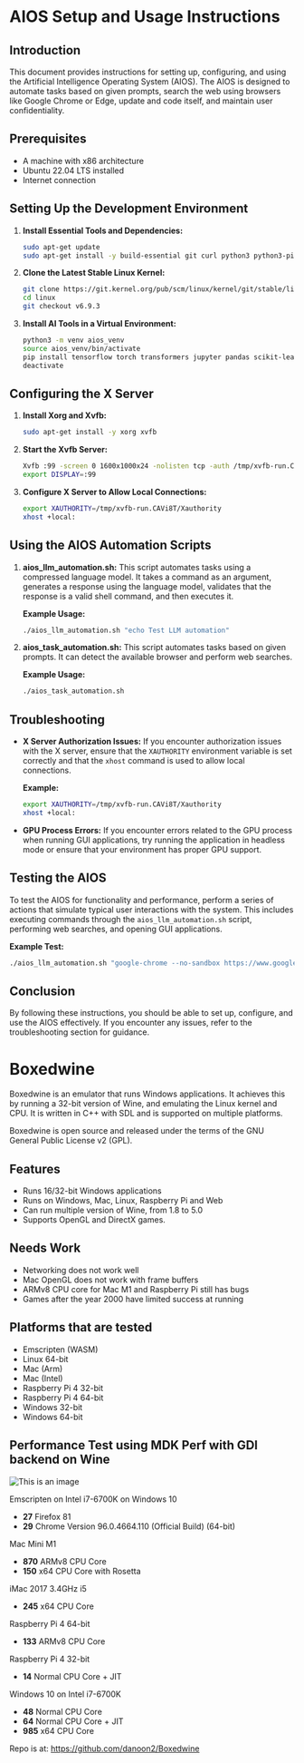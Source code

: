 # AIOS Setup and Usage Instructions

## Introduction
This document provides instructions for setting up, configuring, and using the Artificial Intelligence Operating System (AIOS). The AIOS is designed to automate tasks based on given prompts, search the web using browsers like Google Chrome or Edge, update and code itself, and maintain user confidentiality.

## Prerequisites
- A machine with x86 architecture
- Ubuntu 22.04 LTS installed
- Internet connection

## Setting Up the Development Environment
1. **Install Essential Tools and Dependencies:**
   ```bash
   sudo apt-get update
   sudo apt-get install -y build-essential git curl python3 python3-pip
   ```

2. **Clone the Latest Stable Linux Kernel:**
   ```bash
   git clone https://git.kernel.org/pub/scm/linux/kernel/git/stable/linux.git
   cd linux
   git checkout v6.9.3
   ```

3. **Install AI Tools in a Virtual Environment:**
   ```bash
   python3 -m venv aios_venv
   source aios_venv/bin/activate
   pip install tensorflow torch transformers jupyter pandas scikit-learn nltk spacy
   deactivate
   ```

## Configuring the X Server
1. **Install Xorg and Xvfb:**
   ```bash
   sudo apt-get install -y xorg xvfb
   ```

2. **Start the Xvfb Server:**
   ```bash
   Xvfb :99 -screen 0 1600x1000x24 -nolisten tcp -auth /tmp/xvfb-run.CAVi8T/Xauthority &
   export DISPLAY=:99
   ```

3. **Configure X Server to Allow Local Connections:**
   ```bash
   export XAUTHORITY=/tmp/xvfb-run.CAVi8T/Xauthority
   xhost +local:
   ```

## Using the AIOS Automation Scripts
1. **aios_llm_automation.sh:**
   This script automates tasks using a compressed language model. It takes a command as an argument, generates a response using the language model, validates that the response is a valid shell command, and then executes it.

   **Example Usage:**
   ```bash
   ./aios_llm_automation.sh "echo Test LLM automation"
   ```

2. **aios_task_automation.sh:**
   This script automates tasks based on given prompts. It can detect the available browser and perform web searches.

   **Example Usage:**
   ```bash
   ./aios_task_automation.sh
   ```

## Troubleshooting
- **X Server Authorization Issues:**
  If you encounter authorization issues with the X server, ensure that the `XAUTHORITY` environment variable is set correctly and that the `xhost` command is used to allow local connections.

  **Example:**
  ```bash
  export XAUTHORITY=/tmp/xvfb-run.CAVi8T/Xauthority
  xhost +local:
  ```

- **GPU Process Errors:**
  If you encounter errors related to the GPU process when running GUI applications, try running the application in headless mode or ensure that your environment has proper GPU support.

## Testing the AIOS
To test the AIOS for functionality and performance, perform a series of actions that simulate typical user interactions with the system. This includes executing commands through the `aios_llm_automation.sh` script, performing web searches, and opening GUI applications.

**Example Test:**
```bash
./aios_llm_automation.sh "google-chrome --no-sandbox https://www.google.com"
```

## Conclusion
By following these instructions, you should be able to set up, configure, and use the AIOS effectively. If you encounter any issues, refer to the troubleshooting section for guidance.

# Boxedwine
Boxedwine is an emulator that runs Windows applications.  It achieves this by running a 32-bit version of Wine, and emulating the Linux kernel and CPU.  It is written in C++ with SDL and is supported on multiple platforms.

Boxedwine is open source and released under the terms of the GNU General Public License v2 (GPL).

## Features

- Runs 16/32-bit Windows applications
- Runs on Windows, Mac, Linux, Raspberry Pi and Web
- Can run multiple version of Wine, from 1.8 to 5.0
- Supports OpenGL and DirectX games.

## Needs Work

- Networking does not work well
- Mac OpenGL does not work with frame buffers
- ARMv8 CPU core for Mac M1 and Raspberry Pi still has bugs
- Games after the year 2000 have limited success at running

## Platforms that are tested

- Emscripten (WASM)
- Linux 64-bit
- Mac (Arm)
- Mac (Intel)
- Raspberry Pi 4 32-bit
- Raspberry Pi 4 64-bit
- Windows 32-bit
- Windows 64-bit


## Performance Test using MDK Perf with GDI backend on Wine

![This is an image](http://boxedwine.org/mdk.jpg)

Emscripten on Intel i7-6700K on Windows 10
- **27** Firefox 81
- **29** Chrome Version 96.0.4664.110 (Official Build) (64-bit)

Mac Mini M1
- **870** ARMv8 CPU Core
- **150** x64 CPU Core with Rosetta

iMac 2017 3.4GHz i5
- **245** x64 CPU Core

Raspberry Pi 4 64-bit
- **133** ARMv8 CPU Core

Raspberry Pi 4 32-bit
- **14** Normal CPU Core + JIT

Windows 10 on Intel i7-6700K
- **48** Normal CPU Core
- **64** Normal CPU Core + JIT
- **985** x64 CPU Core

Repo is at: https://github.com/danoon2/Boxedwine
